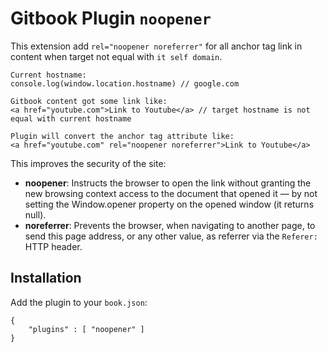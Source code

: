# Gitbook Plugin `noopener`

This extension add `rel="noopener noreferrer"` for all anchor tag link in content when target not equal with `it self domain`.

```
Current hostname:
console.log(window.location.hostname) // google.com

Gitbook content got some link like:
<a href="youtube.com">Link to Youtube</a> // target hostname is not equal with current hostname

Plugin will convert the anchor tag attribute like:
<a href="youtube.com" rel="noopener noreferrer">Link to Youtube</a>
```

This improves the security of the site:

- **noopener**: Instructs the browser to open the link without granting the new browsing context access to the document that opened it — by not setting the Window.opener property on the opened window (it returns null).
- **noreferrer**: Prevents the browser, when navigating to another page, to send this page address, or any other value, as referrer via the `Referer:` HTTP header.

## Installation

Add the plugin to your `book.json`:

```
{
	"plugins" : [ "noopener" ]
}		
```
